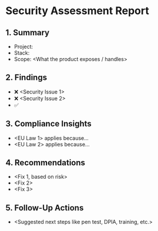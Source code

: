 # Security Assessment Report

## 1. Summary
- Project: <Auto-filled from docs>
- Stack: <Tech stack parsed or user-supplied>
- Scope: <What the product exposes / handles>

## 2. Findings
- ❌ <Security Issue 1>
- ❌ <Security Issue 2>
- ✅ <Positive Control Found>

## 3. Compliance Insights
- <EU Law 1> applies because...
- <EU Law 2> applies because...

## 4. Recommendations
- <Fix 1, based on risk>
- <Fix 2>
- <Fix 3>

## 5. Follow-Up Actions
- <Suggested next steps like pen test, DPIA, training, etc.>